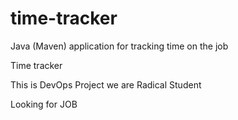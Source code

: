 # time-tracker
Java (Maven) application for tracking time on the job

Time tracker

This is DevOps Project we are Radical Student

Looking for JOB
